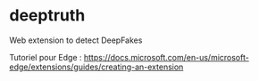 # deeptruth
 Web extension to detect DeepFakes

Tutoriel pour Edge : https://docs.microsoft.com/en-us/microsoft-edge/extensions/guides/creating-an-extension